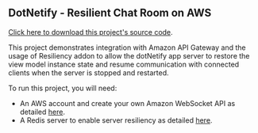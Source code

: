 ## DotNetify - Resilient Chat Room on AWS

[Click here to download this project's source code](https://tinyurl.com/chatroomdemo).

This project demonstrates integration with Amazon API Gateway and the usage of Resiliency addon to allow the dotNetify app server to restore the view model instance state and resume communication with connected clients when the server is stopped and restarted.

To run this project, you will need:
- An AWS account and create your own Amazon WebSocket API as detailed [here](https://github.com/dsuryd/dotNetify/blob/master/DevApp.ViewModels/Docs/AWSIntegration.md).
- A Redis server to enable server resiliency as detailed [here](https://github.com/dsuryd/dotNetify/blob/master/DevApp.ViewModels/Docs/Premium/DotNetifyResiliencyAddon.md).

